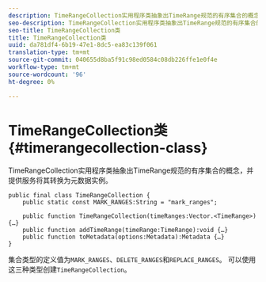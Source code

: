 ```yaml
---
description: TimeRangeCollection实用程序类抽象出TimeRange规范的有序集合的概念，并提供服务将其转换为元数据实例。
seo-description: TimeRangeCollection实用程序类抽象出TimeRange规范的有序集合的概念，并提供服务将其转换为元数据实例。
seo-title: TimeRangeCollection类
title: TimeRangeCollection类
uuid: da781df4-6b19-47e1-8dc5-ea83c139f061
translation-type: tm+mt
source-git-commit: 040655d8ba5f91c98ed0584c08db226ffe1e0f4e
workflow-type: tm+mt
source-wordcount: '96'
ht-degree: 0%

---
```



# TimeRangeCollection类{#timerangecollection-class}

TimeRangeCollection实用程序类抽象出TimeRange规范的有序集合的概念，并提供服务将其转换为元数据实例。

<!--<a id="section_D87AA7BC628D458DAB12D5247AD34B41"></a>-->

```
public final class TimeRangeCollection { 
    public static const MARK_RANGES:String = "mark_ranges"; 
  
    public function TimeRangeCollection(timeRanges:Vector.<TimeRange>) {…} 
    public function addTimeRange(timeRange:TimeRange):void {…} 
    public function toMetadata(options:Metadata):Metadata {…} 
}
```

集合类型的定义值为`MARK_RANGES`、`DELETE_RANGES`和`REPLACE_RANGES`。 可以使用这三种类型创建`TimeRangeCollection`。
